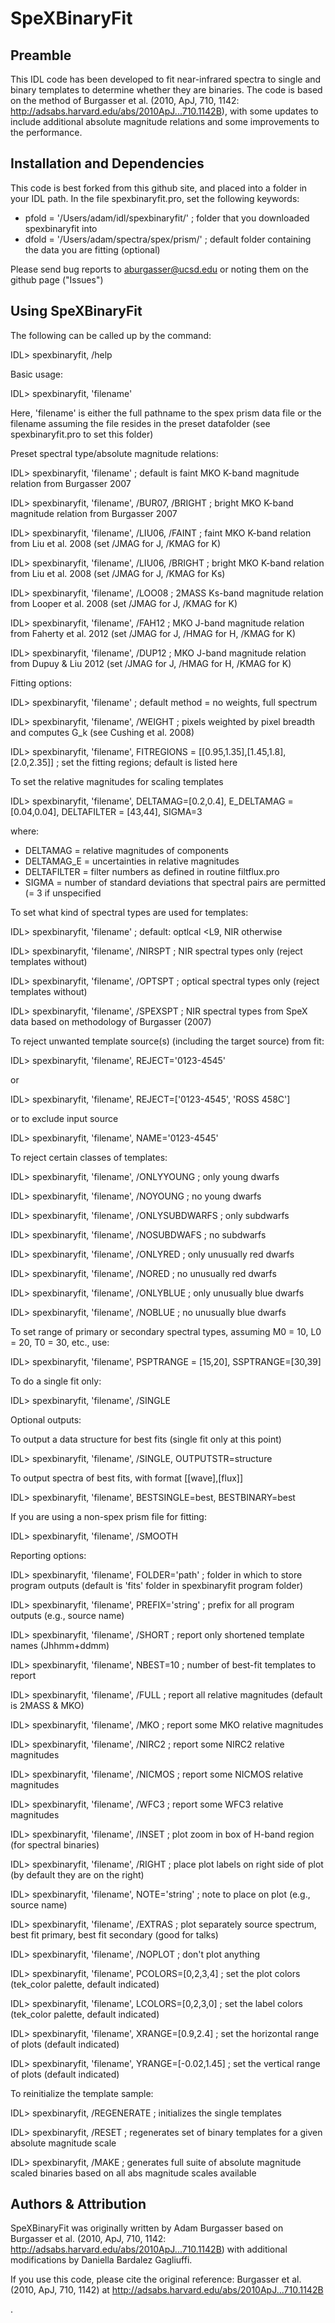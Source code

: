 # SpeXBinaryFit

## Preamble

This IDL code has been developed to fit near-infrared spectra to single and binary templates to determine whether they are binaries.
The code is based on the method of Burgasser et al. (2010, ApJ, 710, 1142: http://adsabs.harvard.edu/abs/2010ApJ...710.1142B), with some updates to include additional absolute magnitude relations and some improvements to the performance.

## Installation and Dependencies

This code is best forked from this github site, and placed into a folder in your IDL path.  In the file spexbinaryfit.pro, set the following keywords:

 * pfold = '/Users/adam/idl/spexbinaryfit/'			; folder that you downloaded spexbinaryfit into
 * dfold = '/Users/adam/spectra/spex/prism/'		; default folder containing the data you are fitting (optional)

Please send bug reports to aburgasser@ucsd.edu or noting them on the github page ("Issues")

## Using SpeXBinaryFit

The following can be called up by the command:

IDL> spexbinaryfit, /help

Basic usage:

IDL> spexbinaryfit, 'filename'

Here, 'filename' is either the full pathname to the spex prism data file or the filename assuming the file resides in the preset datafolder (see spexbinaryfit.pro to set this folder)

Preset spectral type/absolute magnitude relations:

IDL> spexbinaryfit, 'filename' 					; default is faint MKO K-band magnitude relation from Burgasser 2007

IDL> spexbinaryfit, 'filename', /BUR07, /BRIGHT 	; bright MKO K-band magnitude relation from Burgasser 2007

IDL> spexbinaryfit, 'filename', /LIU06, /FAINT 		; faint MKO K-band relation from Liu et al. 2008 (set /JMAG for J, /KMAG for K)

IDL> spexbinaryfit, 'filename', /LIU06, /BRIGHT 	; bright MKO K-band relation from Liu et al. 2008 (set /JMAG for J, /KMAG for Ks)

IDL> spexbinaryfit, 'filename', /LOO08 			; 2MASS Ks-band magnitude relation from Looper et al. 2008 (set /JMAG for J, /KMAG for K)

IDL> spexbinaryfit, 'filename', /FAH12 			; MKO J-band magnitude relation from Faherty et al. 2012 (set /JMAG for J, /HMAG for H, /KMAG for K)

IDL> spexbinaryfit, 'filename', /DUP12 			; MKO J-band magnitude relation from Dupuy & Liu 2012 (set /JMAG for J, /HMAG for H, /KMAG for K)
 
 
Fitting options:

IDL> spexbinaryfit, 'filename'			; default method = no weights, full spectrum

IDL> spexbinaryfit, 'filename', /WEIGHT	; pixels weighted by pixel breadth and computes G_k (see Cushing et al. 2008)

IDL> spexbinaryfit, 'filename', FITREGIONS = [[0.95,1.35],[1.45,1.8],[2.0,2.35]]		; set the fitting regions; default is listed here

To set the relative magnitudes for scaling templates

IDL> spexbinaryfit, 'filename', DELTAMAG=[0.2,0.4], E_DELTAMAG = [0.04,0.04], DELTAFILTER = [43,44], SIGMA=3

where:
* DELTAMAG = relative magnitudes of components
* DELTAMAG_E = uncertainties in relative magnitudes
* DELTAFILTER = filter numbers as defined in routine filtflux.pro
* SIGMA = number of standard deviations that spectral pairs are permitted (= 3 if unspecified
 
To set what kind of spectral types are used for templates:

IDL> spexbinaryfit, 'filename'				; default: optlcal <L9, NIR otherwise

IDL> spexbinaryfit, 'filename', /NIRSPT		; NIR spectral types only (reject templates without)

IDL> spexbinaryfit, 'filename', /OPTSPT		; optical spectral types only (reject templates without)

IDL> spexbinaryfit, 'filename', /SPEXSPT		; NIR spectral types from SpeX data based on methodology of Burgasser (2007)
 
To reject unwanted template source(s) (including the target source) from fit:

IDL> spexbinaryfit, 'filename', REJECT='0123-4545'

or

IDL> spexbinaryfit, 'filename', REJECT=['0123-4545', 'ROSS 458C']
 
or to exclude input source

IDL> spexbinaryfit, 'filename', NAME='0123-4545'
 

To reject certain classes of templates:

IDL> spexbinaryfit, 'filename', /ONLYYOUNG		; only young dwarfs

IDL> spexbinaryfit, 'filename', /NOYOUNG		; no young dwarfs

IDL> spexbinaryfit, 'filename', /ONLYSUBDWARFS	; only subdwarfs

IDL> spexbinaryfit, 'filename', /NOSUBDWAFS		; no subdwarfs

IDL> spexbinaryfit, 'filename', /ONLYRED			; only unusually red dwarfs

IDL> spexbinaryfit, 'filename', /NORED			; no unusually red dwarfs

IDL> spexbinaryfit, 'filename', /ONLYBLUE		; only unusually blue dwarfs

IDL> spexbinaryfit, 'filename', /NOBLUE			; no unusually blue dwarfs

 
To set range of primary or secondary spectral types, assuming M0 = 10, L0 = 20, T0 = 30, etc., use:

IDL> spexbinaryfit, 'filename', PSPTRANGE = [15,20], SSPTRANGE=[30,39]	


To do a single fit only:

IDL> spexbinaryfit, 'filename', /SINGLE


Optional outputs:

To output a data structure for best fits (single fit only at this point)

IDL> spexbinaryfit, 'filename', /SINGLE, OUTPUTSTR=structure
 
To output spectra of best fits, with format [[wave],[flux]]

IDL> spexbinaryfit, 'filename', BESTSINGLE=best, BESTBINARY=best
 

If you are using a non-spex prism file for fitting:

IDL> spexbinaryfit, 'filename', /SMOOTH
 

Reporting options:

IDL> spexbinaryfit, 'filename', FOLDER='path'		; folder in which to store program outputs (default is 'fits' folder in spexbinaryfit program folder)

IDL> spexbinaryfit, 'filename', PREFIX='string'		; prefix for all program outputs (e.g., source name)

IDL> spexbinaryfit, 'filename', /SHORT			; report only shortened template names (Jhhmm+ddmm)

IDL> spexbinaryfit, 'filename', NBEST=10			; number of best-fit templates to report

IDL> spexbinaryfit, 'filename', /FULL				; report all relative magnitudes (default is 2MASS & MKO)

IDL> spexbinaryfit, 'filename', /MKO				; report some MKO relative magnitudes

IDL> spexbinaryfit, 'filename', /NIRC2			; report some NIRC2 relative magnitudes

IDL> spexbinaryfit, 'filename', /NICMOS			; report some NICMOS relative magnitudes

IDL> spexbinaryfit, 'filename', /WFC3			; report some WFC3 relative magnitudes

IDL> spexbinaryfit, 'filename', /INSET			; plot zoom in box of H-band region (for spectral binaries)

IDL> spexbinaryfit, 'filename', /RIGHT			; place plot labels on right side of plot (by default they are on the right)

IDL> spexbinaryfit, 'filename', NOTE='string'		; note to place on plot (e.g., source name)

IDL> spexbinaryfit, 'filename', /EXTRAS			; plot separately source spectrum, best fit primary, best fit secondary (good for talks)

IDL> spexbinaryfit, 'filename', /NOPLOT			; don't plot anything

IDL> spexbinaryfit, 'filename', PCOLORS=[0,2,3,4]	; set the plot colors (tek_color palette, default indicated)

IDL> spexbinaryfit, 'filename', LCOLORS=[0,2,3,0]	; set the label colors (tek_color palette, default indicated)

IDL> spexbinaryfit, 'filename', XRANGE=[0.9,2.4] 	; set the horizontal range of plots (default indicated)

IDL> spexbinaryfit, 'filename', YRANGE=[-0.02,1.45] 	; set the vertical range of plots (default indicated)


To reinitialize the template sample:

IDL> spexbinaryfit, /REGENERATE		; initializes the single templates

IDL> spexbinaryfit, /RESET			; regenerates set of binary templates for a given absolute magnitude scale

IDL> spexbinaryfit, /MAKE			; generates full suite of absolute magnitude scaled binaries based on all abs magnitude scales available



## Authors & Attribution

SpeXBinaryFit was originally written by Adam Burgasser based on Burgasser et al. (2010, ApJ, 710, 1142: http://adsabs.harvard.edu/abs/2010ApJ...710.1142B) with additional modifications by Daniella Bardalez Gagliuffi. 

If you use this code, please cite the original reference: Burgasser et al. (2010, ApJ, 710, 1142) at http://adsabs.harvard.edu/abs/2010ApJ...710.1142B



 







.

